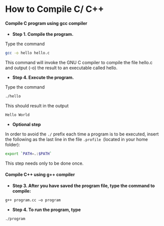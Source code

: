 # How to Compile C/ C++

#### Compile C program using gcc compiler

* **Step 1. Compile the program.**

Type the command

```bash
gcc -o hello hello.c
```

 
This command will invoke the GNU C compiler to compile the file hello.c and output (-o) the result to an executable called hello.
 

* **Step 4. Execute the program.**

Type the command

```bash
./hello
```

 
This should result in the output
 ```bash
Hello World
 ```

* **Optional step**

In order to avoid the `./` prefix each time a program is to be executed, insert the following as the last line in the file `.profile `(located in your home folder):

```bash
export `PATH=.:$PATH`
```


This step needs only to be done once.


#### Compile C++ using g++ compiler

* **Step 3. After you have saved the program file, type the command to compile:**

```bash
g++ program.cc –o program
```

* **Step 4. To run the program, type**

```bash
./program
```

